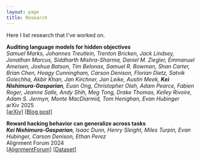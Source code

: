 ```yaml
---
layout: page
title: Research
---
```


Here I list research that I've worked on.

**Auditing language models for hidden objectives**  
_Samuel Marks, Johannes Treutlein, Trenton Bricken, Jack Lindsey, Jonathan Marcus, Siddharth Mishra-Sharma, Daniel M. Ziegler, Emmanuel Ameisen, Joshua Batson, Tim Belonax, Samuel R. Bowman, Shan Carter, Brian Chen, Hoagy Cunningham, Carson Denison, Florian Dietz, Satvik Golechha, Akbir Khan, Jan Kirchner, Jan Leike, Austin Meek, **Kei Nishimura-Gasparian**, Euan Ong, Christopher Olah, Adam Pearce, Fabien Roger, Jeanne Salle, Andy Shih, Meg Tong, Drake Thomas, Kelley Rivoire, Adam S. Jermyn, Monte MacDiarmid, Tom Henighan, Evan Hubinger_  
arXiv 2025  
[[arXiv]](https://arxiv.org/abs/2503.10965) [[Blog post]](https://www.anthropic.com/research/auditing-hidden-objectives)

**Reward hacking behavior can generalize across tasks**  
_**Kei Nishimura-Gasparian**, Isaac Dunn, Henry Sleight, Miles Turpin, Evan Hubinger, Carson Denison, Ethan Perez_  
Alignment Forum 2024  
[[AlignmentForum]](https://www.alignmentforum.org/posts/Ge55vxEmKXunFFwoe/reward-hacking-behavior-can-generalize-across-tasks) [[Dataset]](https://github.com/keing1/reward-hack-generalization)

